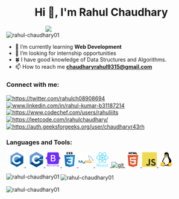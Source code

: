 <h1 align="center">Hi 👋, I'm Rahul Chaudhary</h1>
<!-- <h2 align="center">BTech from -Indian Institute of Information Technology Sonepat </h2> -->
<!-- <h3 align="center">A passionate frontend developer</h3> -->

<img align="right" akt="coding" width="400" src="https://camo.githubusercontent.com/19db51af5f90f1b152bc0b9078f5fe97053955be5074f03f17019c70345bdcdb/68747470733a2f2f6d69726f2e6d656469756d2e636f6d2f6d61782f313336302f302a37513379765349765f7430696f4a2d5a2e676966">
<p align="left"> <img src="https://komarev.com/ghpvc/?username=rahul-chaudhary01&label=Profile%20views&color=0e75b6&style=flat" alt="rahul-chaudhary01" /> </p>

- 🌱 I’m currently learning **Web Development**
- 🤔 I’m looking for internship opportunities
- 🍀 I have good knowledge of Data Structures and Algorithms.
- 📫 How to reach me **chaudharyrahul9315@gmail.com**

<h3 align="left">Connect with me:</h3>
<p align="left">
<a href="https://twitter.com/rahulch08908694" target="blank"><img align="center" src="https://raw.githubusercontent.com/rahuldkjain/github-profile-readme-generator/master/src/images/icons/Social/twitter.svg" alt="https://twitter.com/rahulch08908694" height="30" width="40" /></a>
<a href="www.linkedin.com/in/rahul-kumar-b31187214" target="blank"><img align="center" src="https://raw.githubusercontent.com/rahuldkjain/github-profile-readme-generator/master/src/images/icons/Social/linked-in-alt.svg" alt="www.linkedin.com/in/rahul-kumar-b31187214" height="30" width="40" /></a>
<a href="https://www.codechef.com/users/rahuliiits" target="blank"><img align="center" src="https://cdn.jsdelivr.net/npm/simple-icons@3.1.0/icons/codechef.svg" alt="https://www.codechef.com/users/rahuliiits" height="30" width="40" /></a>
<a href="https://leetcode.com/irahulchaudhary/" target="blank"><img align="center" src="https://raw.githubusercontent.com/rahuldkjain/github-profile-readme-generator/master/src/images/icons/Social/leet-code.svg" alt="https://leetcode.com/irahulchaudhary/" height="30" width="40" /></a>
<a href="https://auth.geeksforgeeks.org/user/chaudharyr43rh" target="blank"><img align="center" src="https://raw.githubusercontent.com/rahuldkjain/github-profile-readme-generator/master/src/images/icons/Social/geeks-for-geeks.svg" alt="https://auth.geeksforgeeks.org/user/chaudharyr43rh" height="30" width="40" /></a>
</p>

<h3 align="left">Languages and Tools:</h3>&nbsp
<a href="https://www.cprogramming.com/" target="_blank" rel="noreferrer"> <img src="https://raw.githubusercontent.com/devicons/devicon/master/icons/c/c-original.svg" alt="c" width="40" height="40"/> </a>&nbsp
<a href="https://www.w3schools.com/cpp/" target="_blank" rel="noreferrer"> <img src="https://raw.githubusercontent.com/devicons/devicon/master/icons/cplusplus/cplusplus-original.svg" alt="cplusplus" width="40" height="40"/> </a> 
 <a href="https://getbootstrap.com" target="_blank" rel="noreferrer"> <img src="https://raw.githubusercontent.com/devicons/devicon/master/icons/bootstrap/bootstrap-plain-wordmark.svg" alt="bootstrap" width="40" height="40"/> </a>
<a href="https://www.w3schools.com/css/" target="_blank" rel="noreferrer"> <img src="https://raw.githubusercontent.com/devicons/devicon/master/icons/css3/css3-original-wordmark.svg" alt="css3" width="40" height="40"/> </a> 
<a href="https://www.mysql.com/" target="_blank" rel="noreferrer"> <img src="https://raw.githubusercontent.com/devicons/devicon/master/icons/mysql/mysql-original-wordmark.svg" alt="mysql" width="40" height="40"/> </a> <a href="https://reactjs.org/" target="_blank" rel="noreferrer"> <img src="https://raw.githubusercontent.com/devicons/devicon/master/icons/react/react-original-wordmark.svg" alt="react" width="40" height="40"/> </a>
<a href="https://git-scm.com/" target="_blank" rel="noreferrer"> <img src="https://www.vectorlogo.zone/logos/git-scm/git-scm-icon.svg" alt="git" width="40" height="40"/> </a> 
<a href="https://www.w3.org/html/" target="_blank" rel="noreferrer"> <img src="https://raw.githubusercontent.com/devicons/devicon/master/icons/html5/html5-original-wordmark.svg" alt="html5" width="40" height="40"/> </a> 
<a href="https://developer.mozilla.org/en-US/docs/Web/JavaScript" target="_blank" rel="noreferrer"> <img src="https://raw.githubusercontent.com/devicons/devicon/master/icons/javascript/javascript-original.svg" alt="javascript" width="40" height="40"/> </a> 
<a href="https://www.linux.org/" target="_blank" rel="noreferrer"> <img src="https://raw.githubusercontent.com/devicons/devicon/master/icons/linux/linux-original.svg" alt="linux" width="40" height="40"/> </a> 

<p><img align="left" src="https://github-readme-stats.vercel.app/api/top-langs?username=rahul-chaudhary01&show_icons=true&locale=en&layout=compact" alt="rahul-chaudhary01" /></p>

<p>&nbsp;<img align="center" src="https://github-readme-stats.vercel.app/api?username=rahul-chaudhary01&show_icons=true&locale=en" alt="rahul-chaudhary01" /></p>

<p><img align="center" src="https://github-readme-streak-stats.herokuapp.com/?user=rahul-chaudhary01&" alt="rahul-chaudhary01" /></p>
